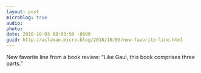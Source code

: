```yaml
---
layout: post
microblog: true
audio: 
photo: 
date: 2018-10-03 08:03:50 -0600
guid: http://aclaman.micro.blog/2018/10/03/new-favorite-line.html
---
```

New favorite line from a book review: “Like Gaul, this book comprises three parts.”
